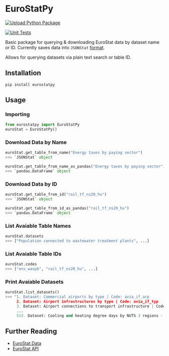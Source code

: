 # EuroStatPy

[![Upload Python Package](https://github.com/deepwaterpaladin/eurostatpy/actions/workflows/publish.yml/badge.svg)](https://github.com/deepwaterpaladin/eurostatpy/actions/workflows/publish.yml)

[![Unit Tests](https://github.com/deepwaterpaladin/eurostatpy/actions/workflows/qa-tests.yml/badge.svg)](https://github.com/deepwaterpaladin/eurostatpy/actions/workflows/qa-tests.yml)

Basic package for querying &amp; downloading EuroStat data by dataset name or ID. Currently saves data into `JSONStat` [format](https://github.com/26fe/jsonstat.py).

Allows for querying datasets via plain text search or table ID.

## Installation

`pip install eurostatpy`

## Usage

### Importing

```python
from eurostatpy import EuroStatPy
euroStat = EuroStatPy()
```

### Download Data by Name

```python
euroStat.get_table_from_name("Energy taxes by paying sector")
>>> `JSONStat` object

euroStat.get_table_from_name_as_pandas("Energy taxes by paying sector")
>>> `pandas.DataFrame` object
```

### Download Data by ID

```python
euroStat.get_table_from_id("rail_tf_ns20_hu")
>>> `JSONStat` object

euroStat.get_table_from_id_as_pandas("rail_tf_ns20_hu")
>>> `pandas.DataFrame` object
```

### List Avaiable Table Names

```python
euroStat.datasets
>>> ["Population connected to wastewater treatment plants", ...]
```

### List Avaiable Table IDs

```python
euroStat.codes
>>> ["env_waspb", "rail_tf_ns20_hu", ...]
```

### Print Avaiable Datasets

```python
euroStat.list_datasets()
>>> "1. Dataset: Commercial airports by type | Code: avia_if_arp
     2. Dataset: Airport infrastructures by type | Code: avia_if_typ
     3. Dataset: Airport connections to transport infrastructure | Code: avia_if_arp_co
     ...
     513. Dataset: Cooling and heating degree days by NUTS 3 regions - monthly data | Code: nrg_chddr2_m"
```

## Further Reading

- [EuroStat Data](https://ec.europa.eu/eurostat/web/main/data/database)
- [EuroStat API](https://wikis.ec.europa.eu/display/EUROSTATHELP/API+-+Getting+started+with+statistics+API)
